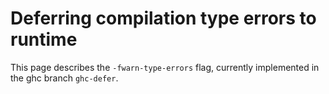 # Deferring compilation type errors to runtime



This page describes the `-fwarn-type-errors` flag, currently implemented in the ghc branch `ghc-defer`.


